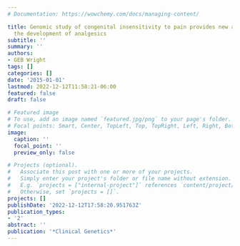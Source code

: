 ```yaml
---
# Documentation: https://wowchemy.com/docs/managing-content/

title: Genomic study of congenital insensitivity to pain provides new avenues for
  the development of analgesics
subtitle: ''
summary: ''
authors:
- GEB Wright
tags: []
categories: []
date: '2015-01-01'
lastmod: 2022-12-12T11:58:21-06:00
featured: false
draft: false

# Featured image
# To use, add an image named `featured.jpg/png` to your page's folder.
# Focal points: Smart, Center, TopLeft, Top, TopRight, Left, Right, BottomLeft, Bottom, BottomRight.
image:
  caption: ''
  focal_point: ''
  preview_only: false

# Projects (optional).
#   Associate this post with one or more of your projects.
#   Simply enter your project's folder or file name without extension.
#   E.g. `projects = ["internal-project"]` references `content/project/deep-learning/index.md`.
#   Otherwise, set `projects = []`.
projects: []
publishDate: '2022-12-12T17:58:20.951763Z'
publication_types:
- '2'
abstract: ''
publication: '*Clinical Genetics*'
---
```

